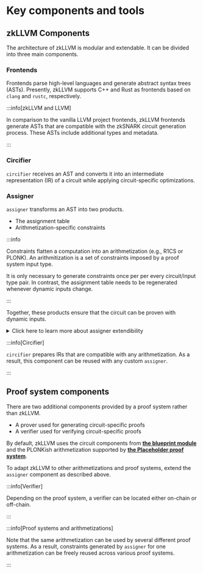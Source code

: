 # Key components and tools

## zkLLVM Components

The architecture of zkLLVM is modular and extendable. It can be divided into three main components.

### Frontends

Frontends parse high-level languages and generate abstract syntax trees (ASTs). Presently, zkLLVM supports C++ and Rust as frontends based on `clang` and `rustc`, respectively.

:::info[zkLLVM and LLVM]

In comparison to the vanilla LLVM project frontends, zkLLVM frontends generate ASTs that are compatible with the zkSNARK circuit generation process. These ASTs include additional types and metadata.

:::

### Circifier

`circifier` receives an AST and converts it into an intermediate representation (IR) of a circuit while applying circuit-specific optimizations.

### Assigner

`assigner` transforms an AST into two products.

- The assignment table
- Arithmetization-specific constraints

:::info

Constraints flatten a computation into an arithmetization (e.g., R1CS or PLONK). An arithmitization is a set of constraints imposed by a proof system input type.

It is only necessary to generate constraints once per per every circuit/input type pair. In contrast, the assignment table needs to be regenerated whenever dynamic inputs change.

:::

Together, these products ensure that the circuit can be proven with dynamic inputs.

<details>
<summary>Click here to learn more about assigner extendibility</summary>
<p>
The core of <code>assigner</code> is an LLVM IR parser, which can be ported into any programming language. To access its current implementation, [**click here**](https://github.com/NilFoundation/zkllvm-assigner). This implementation is written in C++ and supports only the PLONK arithmetization.
</p>
<p>
<code>assigner</code> can be extended to support any other arithmetization. This process involves implementing the LLVM IR parser and following these steps.
<ul>
<li>Find a suitable components library for the chosen arithmetization (such as <strong><a href="https://github.com/zcash/halo2">halo2</a></strong> for Rust)</li>
<li>Use the components library to implement assignment table generation</li>
<li>Use the components library to implement constraints generation and serialization</li>
</ul>
</p>
<p>
Note that there is no need to use the LLVM IR parser from the current implementation of <code>assigner</code>. Any third-party LLVM IR parser such as <strong><a href="https://github.com/TheDan64/inkwell">Inkwell</a></strong> can be used instead.
</p>
</details>

:::info[Circifier]

`circifier` prepares IRs that are compatible with any arithmetization. As a result, this component can be reused with any custom `assigner`.

:::

## Proof system components

There are two additional components provided by a proof system rather than zkLLVM.

- A prover used for generating circuit-specific proofs
- A verifier used for verifying circuit-specific proofs

By default, zkLLVM uses the circuit components from [**the blueprint module**](https://github.com/NilFoundation/zkllvm-blueprint) and the PLONKish arithmetization supported by [**the Placeholder proof system**](https://nil.foundation/blog/post/placeholder-proofsystem).

To adapt zkLLVM to other arithmetizations and proof systems, extend the `assigner` component as described above.

:::info[Verifier]

Depending on the proof system, a verifier can be located either on-chain or off-chain.

:::

:::info[Proof systems and arithmetizations]

Note that the same arithmetization can be used by several different proof systems. As a result, constraints generated by `assigner` for one arithmetization can be freely reused across various proof systems.

:::
